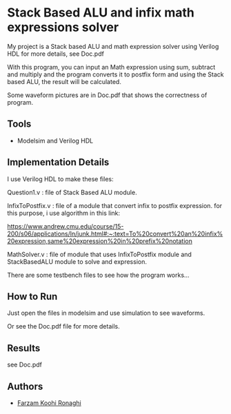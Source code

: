 
# Stack Based ALU and infix math expressions solver

My project is a Stack based ALU and math expression solver using Verilog HDL
for more details, see Doc.pdf

With this program, you can input an Math expression using sum, subtract and multiply and the program converts it to postfix form and using the Stack based ALU, the result will be calculated.

Some waveform pictures are in Doc.pdf that shows the correctness of program.

## Tools
- Modelsim and Verilog HDL


## Implementation Details

I use Verilog HDL to make these files:

Question1.v : file of Stack Based ALU module.

InfixToPostfix.v : file of a module that convert infix to postfix expression. for this purpose, i use algorithm in this link: 

https://www.andrew.cmu.edu/course/15-200/s06/applications/ln/junk.html#:~:text=To%20convert%20an%20infix%20expression,same%20expression%20in%20prefix%20notation

MathSolver.v : file of module that uses InfixToPostfix module and StackBasedALU module to solve and expression.

There are some testbench files to see how the program works...

## How to Run

Just open the files in modelsim and use simulation to see waveforms.

Or see the Doc.pdf file for more details.




## Results
see Doc.pdf



## Authors
- [Farzam Koohi Ronaghi](https://github.com/FKR1383)

